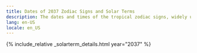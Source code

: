 ```yaml
---
title: Dates of 2037 Zodiac Signs and Solar Terms
description: The dates and times of the tropical zodiac signs, widely used in western astrology, and solar terms of year 2037
lang: en-US
locale: en_US
---
```

{% include_relative _solarterm_details.html year="2037" %}
